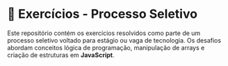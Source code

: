 # 📝 Exercícios - Processo Seletivo

Este repositório contém os exercícios resolvidos como parte de um processo seletivo voltado para estágio ou vaga de tecnologia. Os desafios abordam conceitos lógica de programação, manipulação de arrays e criação de estruturas em **JavaScript**.